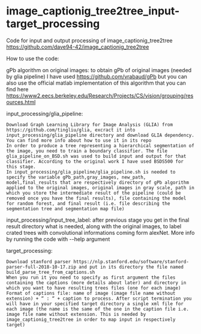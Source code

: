 # image_captionig_tree2tree_input-target_processing
Code for input and output processing of  image_captionig_tree2tree https://github.com/dave94-42/image_captionig_tree2tree

How to use the code:

gPb algorithm on original images: to obtain gPb of original images (needed by glia pipeline) I have used https://github.com/vrabaud/gPb but you can also use the official matlab implementation of this algorithm that you can find here https://www2.eecs.berkeley.edu/Research/Projects/CS/vision/grouping/resources.html

input_processing/glia_pipeline: 
        
	Download Graph Learning Library for Image Analysis (GLIA) from https://github.com/tingliu/glia, excract it into input_processing/glia_pipeline directory and download GLIA dependency. You can find more info about how to use it in its repo
	In order to produce a tree representing a hierarchical segmentation of the image, you need to train a boundary classifier. The file glia_pipeline_on_BSD.sh was used to build input and output for that classifier. According to the original work I have used BSDS500 for this stage. 
	In input_processing/glia_pipeline/glia_pipeline.sh is needed to specify the variable gPb_path,gray_images, new_path, model,final_results that are respectively directory of gPb algorithm applied to the original images, original images in gray scale, path in which you store the intermediate result of the pipeline (could be removed once you have the final results), file containing the model for random forest, and final result (i.e. file describing the segmentation tree and segmentation map file)
	
input_processing/input_tree_label: after previous stage you get in the final result directory what is needed, along with the original images, to label crated trees with convolutional informations coming form alexNet. More info by running the code with --help argument

target_processing: 
	
	Download stanford parser https://nlp.stanford.edu/software/stanford-parser-full-2018-10-17.zip and put in its directory the file named build_parse_tree_from_captions.sh
	When you run it you need to specify as first argument the files containing the captions (more details about later) and directory in which you want to have resulting trees files (one for each image)
	Format of captions file: name of image (image file name without extension) + “ : “ + caption to process. After script termination you will have in your specified target directory a single xml file for each image (the name is the same of the one in the caption file i.e. image file name without extension. This is needed by image_captionig_tree2tree in order to map input in respectively target)
